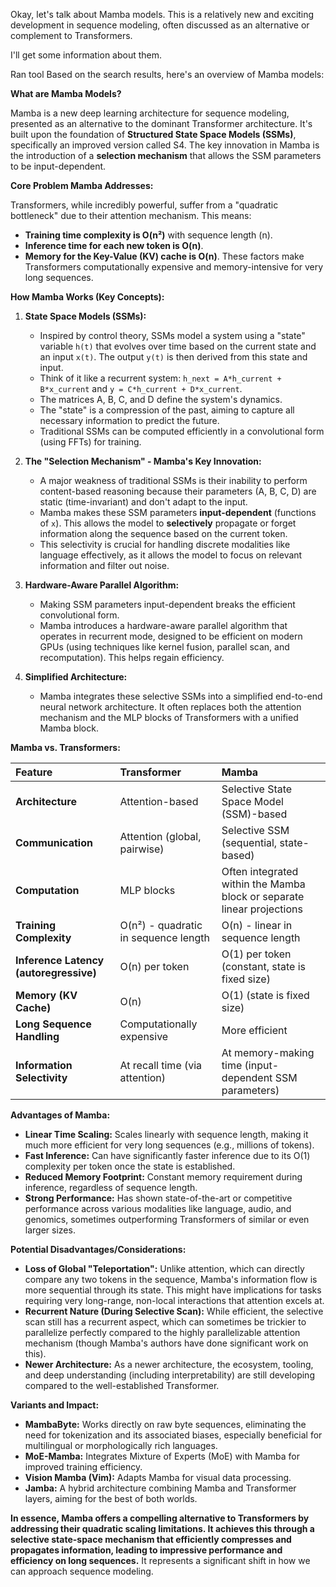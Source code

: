 
Okay, let's talk about Mamba models. This is a relatively new and exciting development in sequence modeling, often discussed as an alternative or complement to Transformers.

I'll get some information about them.

Ran tool
Based on the search results, here's an overview of Mamba models:

**What are Mamba Models?**

Mamba is a new deep learning architecture for sequence modeling, presented as an alternative to the dominant Transformer architecture. It's built upon the foundation of **Structured State Space Models (SSMs)**, specifically an improved version called S4. The key innovation in Mamba is the introduction of a **selection mechanism** that allows the SSM parameters to be input-dependent.

**Core Problem Mamba Addresses:**

Transformers, while incredibly powerful, suffer from a "quadratic bottleneck" due to their attention mechanism. This means:
*   **Training time complexity is O(n²)** with sequence length (n).
*   **Inference time for each new token is O(n)**.
*   **Memory for the Key-Value (KV) cache is O(n)**.
These factors make Transformers computationally expensive and memory-intensive for very long sequences.

**How Mamba Works (Key Concepts):**

1.  **State Space Models (SSMs):**
    *   Inspired by control theory, SSMs model a system using a "state" variable `h(t)` that evolves over time based on the current state and an input `x(t)`. The output `y(t)` is then derived from this state and input.
    *   Think of it like a recurrent system: `h_next = A*h_current + B*x_current` and `y = C*h_current + D*x_current`.
    *   The matrices A, B, C, and D define the system's dynamics.
    *   The "state" is a compression of the past, aiming to capture all necessary information to predict the future.
    *   Traditional SSMs can be computed efficiently in a convolutional form (using FFTs) for training.

2.  **The "Selection Mechanism" - Mamba's Key Innovation:**
    *   A major weakness of traditional SSMs is their inability to perform content-based reasoning because their parameters (A, B, C, D) are static (time-invariant) and don't adapt to the input.
    *   Mamba makes these SSM parameters **input-dependent** (functions of `x`). This allows the model to **selectively** propagate or forget information along the sequence based on the current token.
    *   This selectivity is crucial for handling discrete modalities like language effectively, as it allows the model to focus on relevant information and filter out noise.

3.  **Hardware-Aware Parallel Algorithm:**
    *   Making SSM parameters input-dependent breaks the efficient convolutional form.
    *   Mamba introduces a hardware-aware parallel algorithm that operates in recurrent mode, designed to be efficient on modern GPUs (using techniques like kernel fusion, parallel scan, and recomputation). This helps regain efficiency.

4.  **Simplified Architecture:**
    *   Mamba integrates these selective SSMs into a simplified end-to-end neural network architecture. It often replaces both the attention mechanism and the MLP blocks of Transformers with a unified Mamba block.

**Mamba vs. Transformers:**

| Feature         | Transformer                      | Mamba                                      |
| :-------------- | :------------------------------- | :----------------------------------------- |
| **Architecture** | Attention-based                  | Selective State Space Model (SSM)-based    |
| **Communication** | Attention (global, pairwise)     | Selective SSM (sequential, state-based)    |
| **Computation**  | MLP blocks                       | Often integrated within the Mamba block or separate linear projections |
| **Training Complexity** | O(n²) - quadratic in sequence length | O(n) - linear in sequence length           |
| **Inference Latency (autoregressive)** | O(n) per token               | O(1) per token (constant, state is fixed size) |
| **Memory (KV Cache)** | O(n)                             | O(1) (state is fixed size)                 |
| **Long Sequence Handling** | Computationally expensive        | More efficient                             |
| **Information Selectivity** | At recall time (via attention)   | At memory-making time (input-dependent SSM parameters) |

**Advantages of Mamba:**

*   **Linear Time Scaling:** Scales linearly with sequence length, making it much more efficient for very long sequences (e.g., millions of tokens).
*   **Fast Inference:** Can have significantly faster inference due to its O(1) complexity per token once the state is established.
*   **Reduced Memory Footprint:** Constant memory requirement during inference, regardless of sequence length.
*   **Strong Performance:** Has shown state-of-the-art or competitive performance across various modalities like language, audio, and genomics, sometimes outperforming Transformers of similar or even larger sizes.

**Potential Disadvantages/Considerations:**

*   **Loss of Global "Teleportation":** Unlike attention, which can directly compare any two tokens in the sequence, Mamba's information flow is more sequential through its state. This might have implications for tasks requiring very long-range, non-local interactions that attention excels at.
*   **Recurrent Nature (During Selective Scan):** While efficient, the selective scan still has a recurrent aspect, which can sometimes be trickier to parallelize perfectly compared to the highly parallelizable attention mechanism (though Mamba's authors have done significant work on this).
*   **Newer Architecture:** As a newer architecture, the ecosystem, tooling, and deep understanding (including interpretability) are still developing compared to the well-established Transformer.

**Variants and Impact:**

*   **MambaByte:** Works directly on raw byte sequences, eliminating the need for tokenization and its associated biases, especially beneficial for multilingual or morphologically rich languages.
*   **MoE-Mamba:** Integrates Mixture of Experts (MoE) with Mamba for improved training efficiency.
*   **Vision Mamba (Vim):** Adapts Mamba for visual data processing.
*   **Jamba:** A hybrid architecture combining Mamba and Transformer layers, aiming for the best of both worlds.

**In essence, Mamba offers a compelling alternative to Transformers by addressing their quadratic scaling limitations. It achieves this through a selective state-space mechanism that efficiently compresses and propagates information, leading to impressive performance and efficiency on long sequences.** It represents a significant shift in how we can approach sequence modeling.
